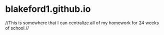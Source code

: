 # blakeford1.github.io

//This is somewhere that I can centralize all of my homework for 24 weeks of school.//
